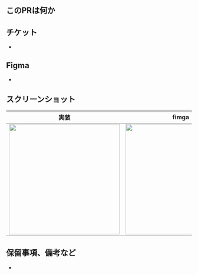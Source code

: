 ## このPRは何か


## チケット
-  

## Figma
-  

## スクリーンショット
実装 | fimga
:--: | :--:
<img src="" width="300" /> | <img src="" width="300" />

## 保留事項、備考など
- 